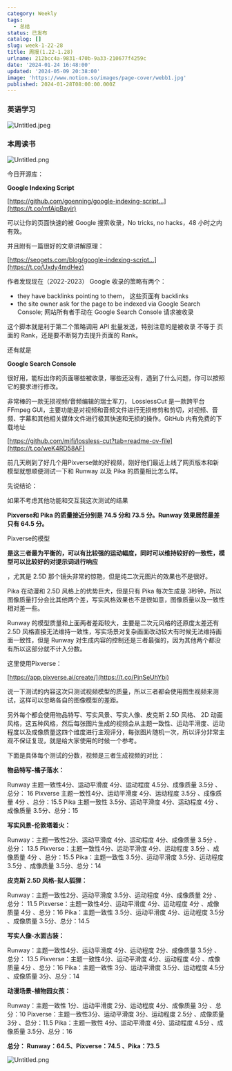 ```yaml
---
category: Weekly
tags:
  - 总结
status: 已发布
catalog: []
slug: week-1-22-28
title: 周报(1.22-1.28)
urlname: 212bcc4a-9831-470b-9a33-210677f4259c
date: '2024-01-24 16:48:00'
updated: '2024-05-09 20:38:00'
image: 'https://www.notion.so/images/page-cover/webb1.jpg'
published: 2024-01-28T08:00:00.000Z
---
```


### 英语学习


![Untitled.jpeg](https://prod-files-secure.s3.us-west-2.amazonaws.com/5d24fe63-e567-4804-86f9-9fdc62e13082/13f89310-e18e-4344-b5f8-95c58ff07f1e/Untitled.jpeg?X-Amz-Algorithm=AWS4-HMAC-SHA256&X-Amz-Content-Sha256=UNSIGNED-PAYLOAD&X-Amz-Credential=ASIAZI2LB466S4RBIHUP%2F20250404%2Fus-west-2%2Fs3%2Faws4_request&X-Amz-Date=20250404T213412Z&X-Amz-Expires=3600&X-Amz-Security-Token=IQoJb3JpZ2luX2VjEKX%2F%2F%2F%2F%2F%2F%2F%2F%2F%2FwEaCXVzLXdlc3QtMiJIMEYCIQCJrroD%2F9KlX8UcjsObxnsk%2BiBuHogDBpsm9wHpmLVK%2FQIhALcRu1cDDgcSAEpNlNrixuALNefzfF%2Bvf5uXhG%2BVvJCjKv8DCB4QABoMNjM3NDIzMTgzODA1IgzOf7KMyCpCXEsACBsq3APSsoOo%2BqEHa0dHoa59LmtFacNxHHmSbf%2BtnTUGAkbvxX3yBddsNRz1FSb7UBzkD3D%2BtypZCIxYZGhUSLjEX%2BpgQYkQyar1LS5EePswYzu6yAqBEDFeXE9kOuonfeuBoum5Tcbr5jqlBkIyLy8kbDAsSZMceWadZvRlL3ObJOwyPwQkOsMbYYWzAfymL1ifwyPHZk%2FRGUY9hKt4EZulTK04beACl0BkeVfmr1vIk66b7e3wh3yBmr7%2F5KLg6MickNMOq1JVenObufDJrIHxv5aEwPfZnmwcTZsi4XBAhlOPrmcq1pN6KzvO4PgOUOsKp4YpfmEz8zG8fFN0w4iZ%2Bblb5PEVrKNyATUeICNklGy%2FkO82Bov0PSbpJRh5x4LWaxYtUw0aS1U7jkPfiIGwSepkmPEExcaq4ob%2FnAbgT9zklBkb4g5uexDyf5T04SEEOLwLMMbjh96FrAupbN6njym8v0iOHRDn1z21MGtmOIy119xXI93Idxk%2FoS8x74%2Fh05jaqAhMIfOHdGmBX6GEUnzcyWSqCt7GHVkfKxkBMKdhX11278V94XuUeOYl8W4PGU%2BGyAAPHr01lkZrlnTSu%2B9Gse7%2Fm%2BLL1Ge%2BkzfsbSfA2YQKoB15JkFrtLKgJzDchsG%2FBjqkATiqF6zhKUpFzLr6EKgWZ07LRR%2FncBGlr63m5QAH1ESGyrR1XPbFnHiTmY%2FjEKfNdOGPzmvZFOiaVbcCKbLEwr%2FHlFaG8lci0mXIwm9A77KF2MDwlkOd2E4kn4u72CNh%2BcO%2Brr7tvCDRvA5s1rVZbZm1%2BvoUCnlk77TFPfxzp6Lk9WVvpIKKYE87u45Ijy%2FGX1X16iY5mLrxT1IvdfEfn9CL540L&X-Amz-Signature=991cd261fe2dfad551aff46427f995cbd04b0b2d3250ef42642ef130c73bbd40&X-Amz-SignedHeaders=host&x-id=GetObject)


### 本周读书


![Untitled.png](https://prod-files-secure.s3.us-west-2.amazonaws.com/5d24fe63-e567-4804-86f9-9fdc62e13082/4230a01f-03e6-45a7-9f78-5892b7e77e85/Untitled.png?X-Amz-Algorithm=AWS4-HMAC-SHA256&X-Amz-Content-Sha256=UNSIGNED-PAYLOAD&X-Amz-Credential=ASIAZI2LB466S4RBIHUP%2F20250404%2Fus-west-2%2Fs3%2Faws4_request&X-Amz-Date=20250404T213412Z&X-Amz-Expires=3600&X-Amz-Security-Token=IQoJb3JpZ2luX2VjEKX%2F%2F%2F%2F%2F%2F%2F%2F%2F%2FwEaCXVzLXdlc3QtMiJIMEYCIQCJrroD%2F9KlX8UcjsObxnsk%2BiBuHogDBpsm9wHpmLVK%2FQIhALcRu1cDDgcSAEpNlNrixuALNefzfF%2Bvf5uXhG%2BVvJCjKv8DCB4QABoMNjM3NDIzMTgzODA1IgzOf7KMyCpCXEsACBsq3APSsoOo%2BqEHa0dHoa59LmtFacNxHHmSbf%2BtnTUGAkbvxX3yBddsNRz1FSb7UBzkD3D%2BtypZCIxYZGhUSLjEX%2BpgQYkQyar1LS5EePswYzu6yAqBEDFeXE9kOuonfeuBoum5Tcbr5jqlBkIyLy8kbDAsSZMceWadZvRlL3ObJOwyPwQkOsMbYYWzAfymL1ifwyPHZk%2FRGUY9hKt4EZulTK04beACl0BkeVfmr1vIk66b7e3wh3yBmr7%2F5KLg6MickNMOq1JVenObufDJrIHxv5aEwPfZnmwcTZsi4XBAhlOPrmcq1pN6KzvO4PgOUOsKp4YpfmEz8zG8fFN0w4iZ%2Bblb5PEVrKNyATUeICNklGy%2FkO82Bov0PSbpJRh5x4LWaxYtUw0aS1U7jkPfiIGwSepkmPEExcaq4ob%2FnAbgT9zklBkb4g5uexDyf5T04SEEOLwLMMbjh96FrAupbN6njym8v0iOHRDn1z21MGtmOIy119xXI93Idxk%2FoS8x74%2Fh05jaqAhMIfOHdGmBX6GEUnzcyWSqCt7GHVkfKxkBMKdhX11278V94XuUeOYl8W4PGU%2BGyAAPHr01lkZrlnTSu%2B9Gse7%2Fm%2BLL1Ge%2BkzfsbSfA2YQKoB15JkFrtLKgJzDchsG%2FBjqkATiqF6zhKUpFzLr6EKgWZ07LRR%2FncBGlr63m5QAH1ESGyrR1XPbFnHiTmY%2FjEKfNdOGPzmvZFOiaVbcCKbLEwr%2FHlFaG8lci0mXIwm9A77KF2MDwlkOd2E4kn4u72CNh%2BcO%2Brr7tvCDRvA5s1rVZbZm1%2BvoUCnlk77TFPfxzp6Lk9WVvpIKKYE87u45Ijy%2FGX1X16iY5mLrxT1IvdfEfn9CL540L&X-Amz-Signature=80fea318e9703e6d83b11a38bff17fb7aa86cd5def2a14583e5d6448654075a5&X-Amz-SignedHeaders=host&x-id=GetObject)


今日开源库：


**Google Indexing Script**


[https://github.com/goenning/google-indexing-script…](https://t.co/mfAipBayir)


可以让你的页面快速的被 Google 搜索收录，No tricks, no hacks，48 小时之内有效。

并且附有一篇很好的文章讲解原理：


[https://seogets.com/blog/google-indexing-script…](https://t.co/Uxdy4mdHez)


作者发现现在（2022-2023） Google 收录的策略有两个：

- they have backlinks pointing to them， 这些页面有 backlinks
- the site owner ask for the page to be indexed via Google Search Console; 网站所有者手动在 Google Search Console 请求被收录

这个脚本就是利于第二个策略调用 API 批量发送，特别注意的是被收录 不等于 页面的 Rank，还是要不断努力去提升页面的 Rank。

还有就是


**Google Search Console**


很好用，能标出你的页面哪些被收录，哪些还没有，遇到了什么问题，你可以按照它的要求进行修改。


非常棒的一款无损视频/音频编辑的瑞士军刀， LosslessCut 是一款跨平台 FFmpeg GUI，主要功能是对视频和音频文件进行无损修剪和剪切，对视频、音频、字幕和其他相关媒体文件进行极其快速和无损的操作。GitHub 内有免费的下载地址


[https://github.com/mifi/lossless-cut?tab=readme-ov-file](https://t.co/weK4RD58AF)


前几天刷到了好几个用Pixverse做的好视频，刚好他们最近上线了网页版本和新模型就想顺便测试一下和 Runway 以及 Pika 的质量相比怎么样。

先说结论：

如果不考虑其他功能和交互我这次测试的结果


**Pixverse和 Pika 的质量接近分别是 74.5 分和 73.5 分。Runway 效果居然最差只有 64.5 分。**


Pixverse的模型


**是这三者最为平衡的，可以有比较强的运动幅度，同时可以维持较好的一致性，模型可以比较好的对提示词进行响应**


，尤其是 2.5D 那个镜头非常的惊艳，但是纯二次元图片的效果也不是很好。

Pika 在动漫和 2.5D 风格上的优势巨大，但是只有 Pika 每次生成是 3秒钟，所以图像质量打分会比其他两个差，写实风格效果也不是很如意，图像质量以及一致性相对差一些。

Runway 的模型质量和上面两者差距较大，主要是二次元风格的还原度太差还有 2.5D 风格直接无法维持一致性，写实场景对复杂画面改动较大有时候无法维持画面一致性，但是 Runway 对生成内容的控制还是三者最强的，因为其他两个都没有所以这部分就不计入分数。

这里使用Pixverse：


[https://app.pixverse.ai/create/](https://t.co/PjnSeUhYbi)


说一下测试的内容这次只测试视频模型的质量，所以三者都会使用图生视频来测试，这样可以忽略各自的图像模型的差距。

另外每个都会使用物品特写、写实风景、写实人像、皮克斯 2.5D 风格、 2D 动画风格，这五种风格，然后每张图片生成的视频会从主题一致性、运动平滑度、运动程度以及成像质量这四个维度进行主观评分，每张图片随机一次，所以评分非常主观不保证复现，就是给大家使用的时候一个参考。

下面是具体每个测试的分数，视频是三者生成视频的对比：


**物品特写-橘子落水：**


Runway   主题一致性4分、运动平滑度 4分、运动程度 4.5分、成像质量 3.5分 、总分： 16
Pixverse 主题一致性4分、运动平滑度 4分、运动程度 3.5分 、成像质量 4分 、总分：15.5
Pika 主题一致性 3.5分、运动平滑度 4分、运动程度 4分 、成像质量 3.5分、总分：15


**写实风景-伦敦塔着火：**


Runway：主题一致性2分、运动平滑度 4分、运动程度 4分、成像质量 3.5分 、总分： 13.5
Pixverse：主题一致性4分、运动平滑度 4分、运动程度 3.5分 、成像质量 4分 、总分：15.5
Pika：主题一致性 3.5分、运动平滑度 3.5分、运动程度 3.5分 、成像质量 3.5分、总分：14


**皮克斯 2.5D 风格-拟人狐狸：**


Runway：主题一致性2分、运动平滑度 3.5分、运动程度 4分、成像质量 2分 、总分： 11.5
Pixverse：主题一致性4分、运动平滑度 4分、运动程度 4分 、成像质量 4分 、总分：16
Pika：主题一致性 3.5分、运动平滑度 4分、运动程度 3.5分 、成像质量 3.5分、总分：14.5


**写实人像-水面古装：**


Runway：主题一致性4分、运动平滑度 4分、运动程度 2分、成像质量 3.5分 、总分： 13.5
Pixverse：主题一致性4分、运动平滑度 4分、运动程度 4分 、成像质量 4分 、总分：16
Pika：主题一致性 3分、运动平滑度 3.5分、运动程度 4.5分 、成像质量 3分、总分：14


**动漫场景-植物园女孩：**


Runway：主题一致性 1分、运动平滑度 2分、运动程度 4分、成像质量 3分 、总分：10
Pixverse：主题一致性3分、运动平滑度 3分、运动程度 2.5分 、成像质量 3分 、总分：11.5
Pika：主题一致性 4分、运动平滑度 4分、运动程度 4.5分 、成像质量 3.5分、总分：16


**总分： Runway：64.5、Pixverse：74.5 、Pika：73.5**


![Untitled.png](https://prod-files-secure.s3.us-west-2.amazonaws.com/5d24fe63-e567-4804-86f9-9fdc62e13082/8e04e5ad-2b05-4144-8058-53bf010acfd3/Untitled.png?X-Amz-Algorithm=AWS4-HMAC-SHA256&X-Amz-Content-Sha256=UNSIGNED-PAYLOAD&X-Amz-Credential=ASIAZI2LB466S4RBIHUP%2F20250404%2Fus-west-2%2Fs3%2Faws4_request&X-Amz-Date=20250404T213412Z&X-Amz-Expires=3600&X-Amz-Security-Token=IQoJb3JpZ2luX2VjEKX%2F%2F%2F%2F%2F%2F%2F%2F%2F%2FwEaCXVzLXdlc3QtMiJIMEYCIQCJrroD%2F9KlX8UcjsObxnsk%2BiBuHogDBpsm9wHpmLVK%2FQIhALcRu1cDDgcSAEpNlNrixuALNefzfF%2Bvf5uXhG%2BVvJCjKv8DCB4QABoMNjM3NDIzMTgzODA1IgzOf7KMyCpCXEsACBsq3APSsoOo%2BqEHa0dHoa59LmtFacNxHHmSbf%2BtnTUGAkbvxX3yBddsNRz1FSb7UBzkD3D%2BtypZCIxYZGhUSLjEX%2BpgQYkQyar1LS5EePswYzu6yAqBEDFeXE9kOuonfeuBoum5Tcbr5jqlBkIyLy8kbDAsSZMceWadZvRlL3ObJOwyPwQkOsMbYYWzAfymL1ifwyPHZk%2FRGUY9hKt4EZulTK04beACl0BkeVfmr1vIk66b7e3wh3yBmr7%2F5KLg6MickNMOq1JVenObufDJrIHxv5aEwPfZnmwcTZsi4XBAhlOPrmcq1pN6KzvO4PgOUOsKp4YpfmEz8zG8fFN0w4iZ%2Bblb5PEVrKNyATUeICNklGy%2FkO82Bov0PSbpJRh5x4LWaxYtUw0aS1U7jkPfiIGwSepkmPEExcaq4ob%2FnAbgT9zklBkb4g5uexDyf5T04SEEOLwLMMbjh96FrAupbN6njym8v0iOHRDn1z21MGtmOIy119xXI93Idxk%2FoS8x74%2Fh05jaqAhMIfOHdGmBX6GEUnzcyWSqCt7GHVkfKxkBMKdhX11278V94XuUeOYl8W4PGU%2BGyAAPHr01lkZrlnTSu%2B9Gse7%2Fm%2BLL1Ge%2BkzfsbSfA2YQKoB15JkFrtLKgJzDchsG%2FBjqkATiqF6zhKUpFzLr6EKgWZ07LRR%2FncBGlr63m5QAH1ESGyrR1XPbFnHiTmY%2FjEKfNdOGPzmvZFOiaVbcCKbLEwr%2FHlFaG8lci0mXIwm9A77KF2MDwlkOd2E4kn4u72CNh%2BcO%2Brr7tvCDRvA5s1rVZbZm1%2BvoUCnlk77TFPfxzp6Lk9WVvpIKKYE87u45Ijy%2FGX1X16iY5mLrxT1IvdfEfn9CL540L&X-Amz-Signature=75d138fe5352c79598e9a475fbe9d6ec2edb6a397e53954740b9a5cd763f6947&X-Amz-SignedHeaders=host&x-id=GetObject)

